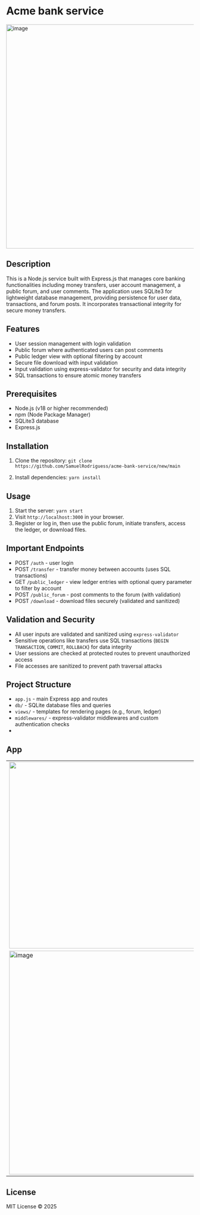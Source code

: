 # Acme bank service
<img width="840" height="600" alt="image" src="https://github.com/user-attachments/assets/f2a776e0-9310-4b03-b29d-3771aedf4c34" />

## Description
This is a Node.js service built with Express.js that manages core banking functionalities including money transfers, user account management, a public forum, and user comments.
The application uses SQLite3 for lightweight database management, providing persistence for user data, transactions, and forum posts. It incorporates transactional integrity
for secure money transfers.
## Features
- User session management with login validation
- Public forum where authenticated users can post comments
- Public ledger view with optional filtering by account
- Secure file download with input validation
- Input validation using express-validator for security and data integrity
- SQL transactions to ensure atomic money transfers

## Prerequisites
- Node.js (v18 or higher recommended)
- npm (Node Package Manager)
- SQLite3 database
- Express.js

## Installation
1. Clone the repository:
   ```git clone https://github.com/SamuelRodriguess/acme-bank-service/new/main```

2. Install dependencies:
   ```yarn install```

## Usage
1. Start the server:
   ```yarn start```
2. Visit `http://localhost:3000` in your browser.
3. Register or log in, then use the public forum, initiate transfers, access the ledger, or download files.

## Important Endpoints
- POST `/auth` - user login
- POST `/transfer` - transfer money between accounts (uses SQL transactions)
- GET `/public_ledger` - view ledger entries with optional query parameter to filter by account
- POST `/public_forum` - post comments to the forum (with validation)
- POST `/download` - download files securely (validated and sanitized)

## Validation and Security
- All user inputs are validated and sanitized using `express-validator`
- Sensitive operations like transfers use SQL transactions (`BEGIN TRANSACTION`, `COMMIT`, `ROLLBACK`) for data integrity
- User sessions are checked at protected routes to prevent unauthorized access
- File accesses are sanitized to prevent path traversal attacks

## Project Structure
- `app.js` - main Express app and routes
- `db/` - SQLite database files and queries
- `views/` - templates for rendering pages (e.g., forum, ledger)
- `middlewares/` - express-validator middlewares and custom authentication checks
- 
## App
  <table>
  <tr>
    <td><img src="https://github.com/user-attachments/assets/f2af4c98-7adf-42d1-a334-e8538f91d0f1" width="500"></td>
    <td><img width="500"  alt="image" src="https://github.com/user-attachments/assets/989fff03-c1a0-4c90-ad13-4b5ba7821fd0" /></td></tr>
    <tr> <td><img width="500"height="599" alt="image" src="https://github.com/user-attachments/assets/f4f351ec-5a33-43fa-9ec2-507eafba006d" /></td>
    <td><img  width="500"height="355" alt="image" src="https://github.com/user-attachments/assets/81a5b034-b351-42d3-b781-1a27ed1ca584" /></td></tr>
</tr>
</table>

## License
MIT License © 2025
